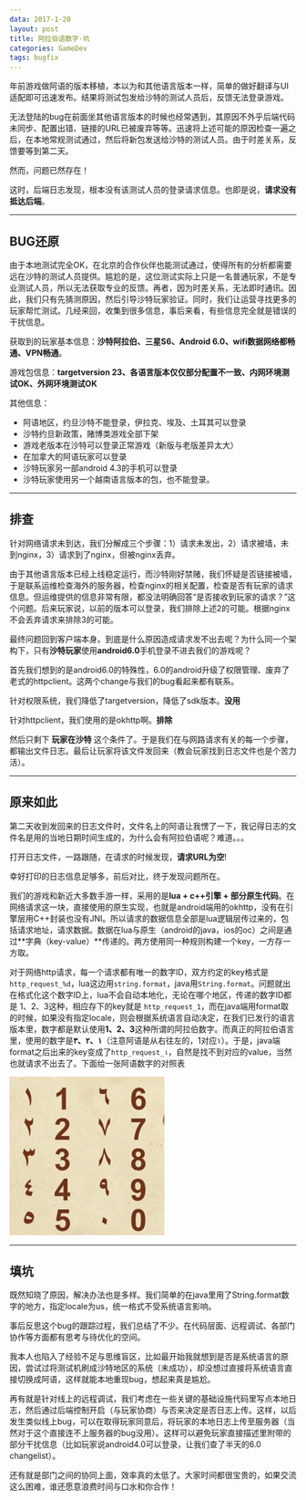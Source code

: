 ```yaml
---
data: 2017-1-20
layout: post
title: 阿拉伯语数字·坑
categories: GameDev
tags: bugfix
---
```


年前游戏做阿语的版本移植，本以为和其他语言版本一样，简单的做好翻译与UI适配即可迅速发布。结果将测试包发给沙特的测试人员后，反馈无法登录游戏。

无法登陆的bug在前面坐其他语言版本的时候也经常遇到，其原因不外乎后端代码未同步、配置出错、链接的URL已被废弃等等。迅速将上述可能的原因检查一遍之后，在本地常规测试通过，然后将新包发送给沙特的测试人员。由于时差关系，反馈要等到第二天。

然而，问题已然存在！

这时，后端日志发现，根本没有该测试人员的登录请求信息。也即是说，**请求没有抵达后端**。

-------------------------

## BUG还原

由于本地测试完全OK，在北京的合作伙伴也能测试通过，使得所有的分析都需要远在沙特的测试人员提供。尴尬的是，这位测试实际上只是一名普通玩家，不是专业测试人员，所以无法获取专业的反馈。再者，因为时差关系，无法即时通讯。因此，我们只有先猜测原因，然后引导沙特玩家验证。同时，我们让运营寻找更多的玩家帮忙测试。几经来回，收集到很多信息，事后来看，有些信息完全就是错误的干扰信息。

获取到的玩家基本信息：**沙特阿拉伯、三星S6、Android 6.0、wifi数据网络都畅通、VPN畅通**。

游戏包信息：**targetversion 23、各语言版本仅仅部分配置不一致、内网环境测试OK、外网环境测试OK**

其他信息：

- 阿语地区，约旦沙特不能登录，伊拉克、埃及、土耳其可以登录
- 沙特约旦新政策，赌博类游戏全部下架
- 游戏老版本在沙特可以登录正常游戏（新版与老版差异太大）
- 在加拿大的阿语玩家可以登录
- 沙特玩家另一部android 4.3的手机可以登录
- 沙特玩家使用另一个越南语言版本的包，也不能登录。

---------------------------------

## 排查

针对网络请求未到达，我们分解成三个步骤：1）请求未发出，2）请求被墙，未到nginx，3）请求到了nginx，但被nginx丢弃。

由于其他语言版本已经上线稳定运行，而沙特刚好禁赌，我们怀疑是否链接被墙，于是联系运维检查海外的服务器，检查nginx的相关配置，检查是否有玩家的请求信息。但运维提供的信息非常有限，都没法明确回答“是否接收到玩家的请求？”这个问题。后来玩家说，以前的版本可以登录，我们排除上述2的可能。根据nginx不会丢弃请求来排除3的可能。

最终问题回到客户端本身。到底是什么原因造成请求发不出去呢？为什么同一个架构下，只有**沙特玩家**使用**android6.0**手机登录不进去我们的游戏呢？

首先我们想到的是android6.0的特殊性，6.0的android升级了权限管理、废弃了老式的httpclient。这两个change与我们的bug看起来都有联系。

针对权限系统，我们降低了targetversion，降低了sdk版本。**没用**

针对httpclient，我们使用的是okhttp啊。**排除**

然后只剩下 **玩家在沙特** 这个条件了。于是我们在与网路请求有关的每一个步骤，都输出文件日志。最后让玩家将该文件发回来（教会玩家找到日志文件也是个苦力活）。

-------------------------------

## 原来如此

第二天收到发回来的日志文件时，文件名上的阿语让我愣了一下，我记得日志的文件名是用的当地日期时间生成的，为什么会有阿拉伯语呢？难道。。。

打开日志文件，一路跟随，在请求的时候发现，**请求URL为空**!

幸好打印的日志信息足够多，前后对比，终于发现问题所在。

我们的游戏和新近大多数手游一样，采用的是**lua + c++引擎 + 部分原生代码**。在网络请求这一块，直接使用的原生实现，也就是android端用的okhttp，没有在引擎层用C++封装也没有JNI。所以请求的数据信息全部是lua逻辑层传过来的，包括请求地址，请求数据。数据在lua与原生（android的java，ios的oc）之间是通过**字典（key-value）**传递的。两方使用同一种规则构建一个key，一方存一方取。

对于网络http请求，每一个请求都有唯一的数字ID，双方约定的key格式是`http_request_%d`，lua这边用`string.format`，java用`String.format`。问题就出在格式化这个数字ID上，lua不会自动本地化，无论在哪个地区，传递的数字ID都是 1、2、3这种，相应存下的key就是 `http_request_1`，而在java端用format取的时候，如果没有指定locale，则会根据系统语言自动决定，在我们已发行的语言版本里，数字都是默认使用**1、2、3**这种所谓的阿拉伯数字。而真正的阿拉伯语言里，使用的数字是**١、٢、٣**（注意阿语是从右往左的，1对应١）。于是，java端format之后出来的key变成了`http_request_١`，自然是找不到对应的value，当然也就请求不出去了。下面给一张阿语数字的对照表

![](/image/stringformat_number.png)

------------------------------

## 填坑

既然知晓了原因，解决办法也是多样。我们简单的在java里用了String.format数字的地方，指定locale为us，统一格式不受系统语言影响。

事后反思这个bug的跟踪过程，我们总结了不少。在代码层面、远程调试、各部门协作等方面都有思考与待优化的空间。

我本人也陷入了经验不足与思维盲区，比如最开始我就想到是否是系统语言的原因，尝试过将测试机刷成沙特地区的系统（未成功），却没想过直接将系统语言直接切换成阿语，这样就能本地重现bug，想起来真是尴尬。

再有就是针对线上的远程调试，我们考虑在一些关键的基础设施代码里写点本地日志，然后通过后端控制开启（与玩家协商）与否来决定是否日志上传。这样，以后发生类似线上bug，可以在取得玩家同意后，将玩家的本地日志上传至服务器（当然对于这个直接连不上服务器的bug没用）。这样可以避免玩家直接描述里附带的部分干扰信息（比如玩家说android4.0可以登录，让我们查了半天的6.0 changelist）。

还有就是部门之间的协同上面，效率真的太低了。大家时间都很宝贵的，如果交流这么困难，谁还愿意浪费时间与口水和你合作！

